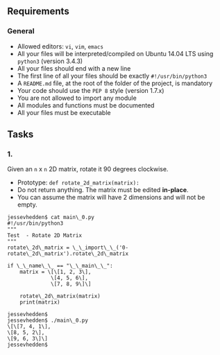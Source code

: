 ## Requirements

### General

- Allowed editors: `vi`, `vim`, `emacs`
- All your files will be interpreted/compiled on Ubuntu 14.04 LTS using `python3` (version 3.4.3)
- All your files should end with a new line
- The first line of all your files should be exactly `#!/usr/bin/python3`
- A `README.md` file, at the root of the folder of the project, is mandatory
- Your code should use the `PEP 8` style (version 1.7.x)
- You are not allowed to import any module
- All modules and functions must be documented
- All your files must be executable

## Tasks

### 1.

Given an `n` x `n` 2D matrix, rotate it 90 degrees clockwise.

- Prototype: `def rotate_2d_matrix(matrix):`
- Do not return anything. The matrix must be edited **in-place**.
- You can assume the matrix will have 2 dimensions and will not be empty.

```
jessevhedden$ cat main\_0.py
#!/usr/bin/python3
"""
Test  - Rotate 2D Matrix
"""
rotate\_2d\_matrix = \_\_import\_\_('0-rotate\_2d\_matrix').rotate\_2d\_matrix

if \_\_name\_\_ == "\_\_main\_\_":
    matrix = \[\[1, 2, 3\],
              \[4, 5, 6\],
              \[7, 8, 9\]\]

    rotate\_2d\_matrix(matrix)
    print(matrix)

jessevhedden$
jessevhedden$ ./main\_0.py
\[\[7, 4, 1\],
\[8, 5, 2\],
\[9, 6, 3\]\]
jessevhedden$
```
